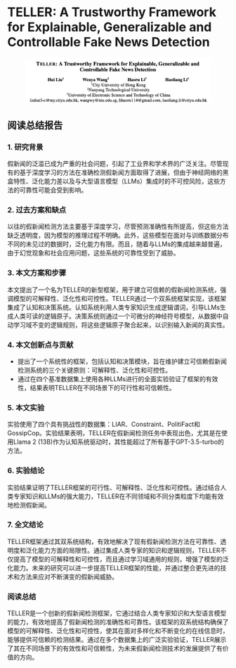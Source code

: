 # TELLER: A Trustworthy Framework for Explainable, Generalizable and Controllable Fake News Detection

<figure><img src="../.gitbook/assets/image (223).png" alt=""><figcaption></figcaption></figure>

## 阅读总结报告

### 1. 研究背景

假新闻的泛滥已成为严重的社会问题，引起了工业界和学术界的广泛关注。尽管现有的基于深度学习的方法在准确检测假新闻方面取得了进展，但由于神经网络的黑盒特性、泛化能力差以及与大型语言模型（LLMs）集成时的不可控风险，这些方法的可靠性可能会受到影响。

### 2. 过去方案和缺点

以往的假新闻检测方法主要基于深度学习，尽管预测准确性有所提高，但这些方法缺乏透明度，因为模型的推理过程不明确。此外，这些模型在面对与训练数据分布不同的未见过的数据时，泛化能力有限。而且，随着与LLMs的集成越来越普遍，由于幻觉现象和社会应用问题，这些系统的可靠性受到了威胁。

### 3. 本文方案和步骤

本文提出了一个名为TELLER的新型框架，用于建立可信赖的假新闻检测系统，强调模型的可解释性、泛化性和可控性。TELLER通过一个双系统框架实现，该框架集成了认知和决策系统。认知系统利用人类专家知识生成逻辑谓词，引导LLMs生成人类可读的逻辑原子。决策系统则通过一个可微分的神经符号模型，从数据中自动学习域不变的逻辑规则，将这些逻辑原子聚合起来，以识别输入新闻的真实性。

### 4. 本文创新点与贡献

* 提出了一个系统性的框架，包括认知和决策模块，旨在维护建立可信赖假新闻检测系统的三个关键原则：可解释性、泛化性和可控性。
* 通过在四个基准数据集上使用各种LLMs进行的全面实验验证了框架的有效性，结果表明TELLER在不同场景下的可行性和可信赖性。

### 5. 本文实验

实验使用了四个具有挑战性的数据集：LIAR、Constraint、PolitiFact和GossipCop。实验结果表明，TELLER在假新闻检测任务中表现出色，尤其是在使用Llama 2 (13B)作为认知系统驱动时，其性能超过了所有基于GPT-3.5-turbo的方法。

### 6. 实验结论

实验结果证明了TELLER框架的可行性、可解释性、泛化性和可控性。通过结合人类专家知识和LLMs的强大能力，TELLER在不同领域和不同分类粒度下均能有效地检测假新闻。

### 7. 全文结论

TELLER框架通过其双系统结构，有效地解决了现有假新闻检测方法在可靠性、透明度和泛化能力方面的局限性。通过集成人类专家的知识和逻辑规则，TELLER不仅提高了模型的可解释性和可控性，而且通过学习域通用的规则，增强了模型的泛化能力。未来的研究可以进一步提高TELLER框架的性能，并通过整合更先进的技术和方法来应对不断演变的假新闻威胁。

### 阅读总结

TELLER是一个创新的假新闻检测框架，它通过结合人类专家知识和大型语言模型的能力，有效地提高了假新闻检测的准确性和可靠性。该框架的双系统结构确保了模型的可解释性、泛化性和可控性，使其在面对多样化和不断变化的在线信息时，能够提供可信赖的检测结果。通过在多个数据集上的广泛实验验证，TELLER展示了其在不同场景下的有效性和可信赖性，为未来假新闻检测技术的发展提供了有价值的方向。
